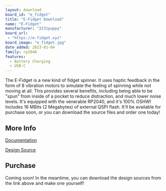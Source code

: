 ```yaml
---
layout: download
board_id: "e_fidget"
title: "E-Fidget Download"
name: "E-Fidget"
manufacturer: "2231puppy"
board_url:
 - "https://e-fidget.xyz"
board_image: "e_fidget.jpg"
date_added: 2023-01-04
family: rp2040
features:
  - Battery Charging
  - USB-C
---
```


The E-Fidget is a new kind of fidget spinner. It uses haptic feedback in the form of 8 vibration
motors to simulate the feeling of spinning while not moving at all. This provides several benefits,
including being able to be "spun" from inside of a pocket to reduce distraction, and much lower noise levels.
It's equipped with the venerable RP2040, and it's 100% OSHW! Includes 16 MBits (2 Megabytes) of external QSPI flash.
It'll be available for purchase soon, or you can download the source files and order one today!

## More Info

[Documentation](https://e-fidget.xyz)

[Design Source](https://github.com/2231puppy/E-Fidget)

## Purchase

Coming soon! In the meantime, you can download the design sources from the link above and make one yourself!
